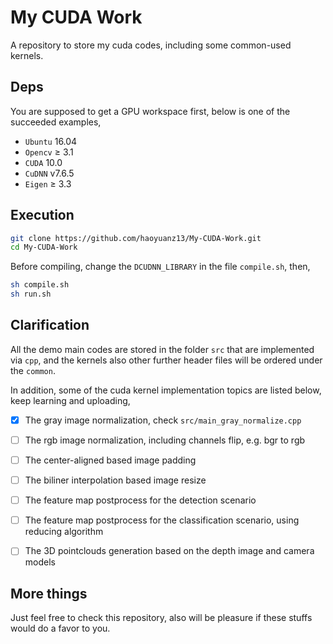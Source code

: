 # My CUDA Work
A repository to store my cuda codes, including some common-used kernels. 

## Deps
You are supposed to get a GPU workspace first, below is one of the succeeded examples, 
- `Ubuntu` 16.04
- `Opencv` ≥ 3.1
- `CUDA` 10.0
- `CuDNN` v7.6.5
- `Eigen` ≥ 3.3


## Execution
```bash
git clone https://github.com/haoyuanz13/My-CUDA-Work.git
cd My-CUDA-Work
```

Before compiling, change the `DCUDNN_LIBRARY` in the file `compile.sh`, then, 
```bash
sh compile.sh
sh run.sh
```


## Clarification
All the demo main codes are stored in the folder `src` that are implemented via `cpp`, and the kernels also other further header files will be ordered under the `common`.

In addition, some of the cuda kernel implementation topics are listed below, keep learning and uploading, <br>
- [x] The gray image normalization, check `src/main_gray_normalize.cpp`
- [ ] The rgb image normalization, including channels flip, e.g. bgr to rgb
- [ ] The center-aligned based image padding 
- [ ] The biliner interpolation based image resize
- [ ] The feature map postprocess for the detection scenario
- [ ] The feature map postprocess for the classification scenario, using reducing algorithm
- [ ] The 3D pointclouds generation based on the depth image and camera models


## More things
Just feel free to check this repository, also will be pleasure if these stuffs would do a favor to you.
